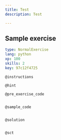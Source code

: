 ```yaml
---
title: Test
description: Test

---
```

## Sample exercise

```yaml
type: NormalExercise
lang: python
xp: 100
skills: 2
key: 97c12f4725
```


`@instructions`

`@hint`

`@pre_exercise_code`
```{python}

```

`@sample_code`
```{python}

```

`@solution`
```{python}

```

`@sct`
```{python}

```
